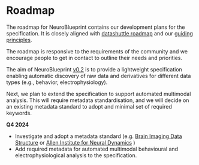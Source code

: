 # Roadmap

The roadmap for NeuroBlueprint
contains our development plans for the specification.
It is closely aligned with
[datashuttle roadmap]()
and our
[guiding principles]().

The roadmap is responsive to the requirements
of the community and we encourage people to get in
contact to outline their needs and priorities.

The aim of NeuroBlueprint
[v0.2](https://github.com/neuroinformatics-unit/NeuroBlueprint/releases)
is to provide a lightweight specification
enabling automatic discovery of raw data and
derivatives for different data types (e.g., behavior, electrophysiology).

Next, we plan to extend the specification to support automated
multimodal analysis. This will require metadata standardisation,
and we will decide on an existing metadata standard to adopt and minimal
set of required keywords.

**Q4 2024**

- Investigate and adopt a metadata standard (e.g.
[Brain Imaging Data Structure](https://bids-specification.readthedocs.io/en/stable/derivatives/common-data-types.html)
or
[Allen Institute for Neural Dynamics](https://github.com/AllenNeuralDynamics/aind-data-schema)
)
- Add required metadata for automated multimodal behavioural and electrophysiological
analysis to the specification.

